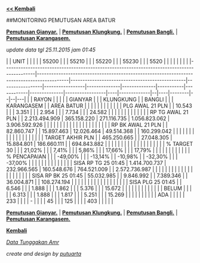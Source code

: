 **[<< Kembali](http://areabatur.github.io/3mm.3atur/)**

##MONITORING PEMUTUSAN AREA BATUR

**[Pemutusan Gianyar.](https://github.com/areabatur/3mm.3atur/blob/master/gianyar112015.markdown )** | 
**[Pemutusan Klungkung.](https://github.com/areabatur/3mm.3atur/blob/master/gianyar112015.markdown )** | 
**[Pemutusan Bangli.](https://github.com/areabatur/3mm.3atur/blob/master/gianyar112015.markdown )** | 
**[Pemutusan Karangasem.](https://github.com/areabatur/3mm.3atur/blob/master/gianyar112015.markdown )**

_update data tgl 25.11.2015 jam 01:45_

|                                          | UNIT                                           |                                                                                           |                                                |                 |      | 55200    |              |     | 55210  |           |   | 55220  |              |     | 55230     |    |     | 5520  |  |    |   |    |  |  |   |
|-------------------------------------------------------------------------------------------|-------------------------------------------------------------------------------------------|------------------------------------------------|-----------------|-----------------|--------------|--------------|-----------|------------|--------------|-----------------|----|-------------|--|----|--------|--|--|---|
| | RAYON                                                                                   |                                                                                           |                                                |                 |   | GIANYAR     |              |  | KLUNGKUNG |  | BANGLI |            | | KARANGASEM |   |  AREA BATUR |  | |             |  |    |        |  |  |   |
| |  PLG AWAL 21 PLN                                                                        |    |  10.543                                                                              |                                                |  |  3.351       |                 | |  2.954     |              | |  7.734  |            |   |  24.582  |                 |  | |             |  |    |        |  |  |   |
| | RP TG AWAL 21 PLN                                                                       |   |  2.213.494.909  |  365.158.220  |  271.116.735  |  1.056.823.062  |  3.906.592.926  | |                                                |                 |                 |              |              |           |            |              |                 |    |             |  |    |        |  |  |   |
| |  RP BK AWAL 21 PLN                                                                      |  |  82.860.747                                                                            |  |  15.897.463   |  12.026.464   |  49.514.368 |  |  160.299.042 | |               |              |              |           |            |              |                 |    |             |  |    |        |  |  |   |
| |  TARGET AKHIR PLN                                                                       |   |  465.250.665                                                                          | |  27.048.305   |  15.884.801   |  186.660.111 | |  694.843.882  | |               |              |              |           |            |              |                 |    |             |  |    |        |  |  |   |
| |  % TARGET 30                                                                            |                                                                                           |    | 21,02%                                    |                 |   | 7,41%       |              |  | 5,86%     |           |  | 17,66%  |              |   | 17,79%      |    |   |         |  |    |        |  |  |   |
| | % PENCAPAIAN                                                                            |                                                                                           |    | -49,00%                                   |                 |  | -13,14%      |    | -10,98% |    | -32,30% |           |  | -37,00% |              |  |              |    |             |  |    |        |  |  |   |
| |  SISA RP TG  25 01:45  |  1.414.700.737  |  232.966.565  |  160.548.676  |  764.521.009 | |  2.572.736.987  |                                                                       |                                                |                 |                 |              |              |           |            |              |                 |    |             |  |    |        |  |  |   |
| |  SISA RP BK  25 01:45  |  55.032.985                                                    |  |  9.846.992                                                                             | |  7.389.346                                   | |  36.004.871   |  |  108.274.194 | |            |              |           |            |              |                 |    |             |  |    |        |  |  |   |
| |  SISA PLG  25 01:45                                                                     | |  6.546                                                                                  |                                                |   |  1.888      |                 | |  1.862     |              | |  5.376  |            |   |  15.672  |                 |  | |             |  |    |        |  |  |   |
| |  BELUM                                                                                  |                                                                                           |                                                |                 |  |  6.313       |              |   |  1.888   |           | |  1.817   |              | |  5.251        |    |   |  15.269 |  |  | |        |  |  |   |
| |  ADA                                                                                    |                                                                                           |                                                |                 |    |  233       |              |              | |  -      |            |              | |  45           |    |    |  125   |  |    | |  403 |  |  | | |


**[Pemutusan Gianyar.](https://github.com/areabatur/3mm.3atur/blob/master/gianyar112015.markdown )** | 
**[Pemutusan Klungkung.](https://github.com/areabatur/3mm.3atur/blob/master/gianyar112015.markdown )** | 
**[Pemutusan Bangli.](https://github.com/areabatur/3mm.3atur/blob/master/gianyar112015.markdown )** | 
**[Pemutusan Karangasem.](https://github.com/areabatur/3mm.3atur/blob/master/gianyar112015.markdown )**

**[Kembali](http://areabatur.github.io/3mm.3atur/)**

_[Data Tunggakan Amr](https://github.com/areabatur/3mm.3atur/blob/master/amr112015.markdown)_

_create and design by [putuarta](mailto:putuarta@gmail.com)_
